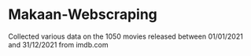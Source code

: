 # Makaan-Webscraping
Collected various data on the 1050 movies released between 01/01/2021 and 31/12/2021 from imdb.com



